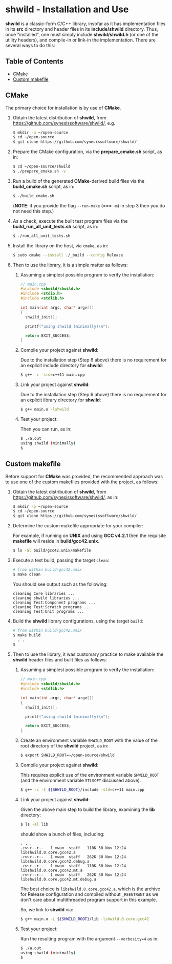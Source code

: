 # shwild - Installation and Use <!-- omit in toc -->

**shwild** is a classic-form C/C++ library, insofar as it has
implementation files in its **src** directory and header files in its
**include/shwild** directory. Thus, once "installed", one must simply
include **shwild/shwild.h** (or one of the utility headers), and compile-in
or link-in the implementation. There are several ways to do this:


## Table of Contents <!-- omit in toc -->

- [CMake](#cmake)
- [Custom makefile](#custom-makefile)




## CMake

The primary choice for installation is by use of **CMake**.

1. Obtain the latest distribution of **shwild**, from
   https://github.com/synesissoftware/shwild/, e.g.

   ```bash
   $ mkdir -p ~/open-source
   $ cd ~/open-source
   $ git clone https://github.com/synesissoftware/shwild/
   ```

2. Prepare the CMake configuration, via the **prepare_cmake.sh** script, as
   in:

   ```bash
   $ cd ~/open-source/shwild
   $ ./prepare_cmake.sh -v
   ```

3. Run a build of the generated **CMake**-derived build files via the
   **build_cmake.sh** script, as in:

   ```bash
   $ ./build_cmake.sh
   ```

   (**NOTE**: if you provide the flag `--run-make` (=== `-m`) in step 3 then you do
   not need this step.)

4. As a check, execute the built test program files via the
   **build_run_all_unit_tests.sh** script, as in:

   ```bash
   $ ./run_all_unit_tests.sh
   ```

5. Install the library on the host, via `cmake`, as in:


   ```bash
   $ sudo cmake --install ./_build --config Release
   ```

7. Then to use the library, it is a simple matter as follows:

   1. Assuming a simplest possible program to verify the installation:

      ```cpp
      // main.cpp
      #include <shwild/shwild.h>
      #include <stdio.h>
      #include <stdlib.h>

      int main(int argc, char* argv[])
      {
        shwild_init();

        printf("using shwild (minimally)\n");

        return EXIT_SUCCESS;
      }
      ```

   2. Compile your project against **shwild**:

      Due to the installation step (Step 6 above) there is no requirement
      for an explicit include directory for **shwild**:

      ```bash
      $ g++ -c -std=c++11 main.cpp
      ```

   3. Link your project against **shwild**:

      Due to the installation step (Step 6 above) there is no requirement
      for an explicit library directory for **shwild**:

      ```bash
      $ g++ main.o -lshwild
      ```

   4. Test your project:

      Then you can run, as in:

      ```bash
      $ ./a.out
      using shwild (minimally)
      $
      ```


## Custom makefile

Before support for **CMake** was provided, the recommended approach was to
use one of the custom makefiles provided with the project, as follows:

1. Obtain the latest distribution of **shwild**, from
   https://github.com/synesissoftware/shwild/, as in:

   ```bash
   $ mkdir -p ~/open-source
   $ cd ~/open-source
   $ git clone https://github.com/synesissoftware/shwild/
   ```

2. Determine the custom makefile appropriate for your compiler:

   For example, if running on **UNIX** and using **GCC v4.2.1** then the
   requisite **makefile** will reside in **build/gcc42.unix**.

   ```bash
   $ ls -al build/gcc42.unix/makefile
   ```

3. Execute a test build, passing the target `clean`:

   ```bash
   # from within build/gcc42.unix
   $ make clean
   ```

   You should see output such as the following:

   ```
   cleaning Core libraries ...
   cleaning shwild libraries ...
   cleaning Test:Component programs ...
   cleaning Test:Scratch programs ...
   cleaning Test:Unit programs ...
   ```

4. Build the **shwild** library configurations, using the target `build`:

   ```bash
   # from within build/gcc42.unix
   $ make build
   . . .
   $
   ```

6. Then to use the library, it was customary practice to make available the
   **shwild** header files and built files as follows:

   1. Assuming a simplest possible program to verify the installation:

      ```cpp
      // main.cpp
      #include <shwild/shwild.h>
      #include <stdlib.h>

      int main(int argc, char* argv[])
      {
        shwild_init();

        printf("using shwild (minimally)\n");

        return EXIT_SUCCESS;
      }
      ```

   2. Create an environment variable `SHWILD_ROOT` with the value of the
      root directory of the **shwild** project, as in:

      ```bash
      $ export SHWILD_ROOT=~/open-source/shwild
      ```

   3. Compile your project against **shwild**:

      This requires explicit use of the environment variable `SHWILD_ROOT`
      (and the environment variable `STLSOFT` discussed above).

      ```bash
      $ g++ -c -I ${SHWILD_ROOT}/include -std=c++11 main.cpp
      ```

   4. Link your project against **shwild**:

      Given the above main step to build the library, examining the **lib**
      directory:

      ```bash
      $ ls -al lib
      ```

      should show a bunch of files, including:

      ```
      . . .
      -rw-r--r--   1 mwan  staff   110K 30 Nov 12:24 libshwild.0.core.gcc42.a
      -rw-r--r--   1 mwan  staff   262K 30 Nov 12:24 libshwild.0.core.gcc42.debug.a
      -rw-r--r--   1 mwan  staff   110K 30 Nov 12:24 libshwild.0.core.gcc42.mt.a
      -rw-r--r--   1 mwan  staff   262K 30 Nov 12:24 libshwild.0.core.gcc42.mt.debug.a
      ```

      The best choice is `libshwild.0.core.gcc42.a`, which is the archive
      for Release configuration and compiled without `_REENTRANT` as we
      don't care about multithreaded program support in this example.

      So, we link to **shwild** via:

      ```bash
      $ g++ main.o -L ${SHWILD_ROOT}/lib -lshwild.0.core.gcc42
      ```

   5. Test your project:

      Run the resulting program with the argument `--verbosity=4` as in:

      ```bash
      $ ./a.out
      using shwild (minimally)
      $
      ```




<!-- ########################### end of file ########################### -->

